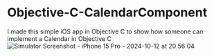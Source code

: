# Objective-C-CalendarComponent
I made this simple iOS app in Objective C to show how someone can implement a Calendar in Objective C
![Simulator Screenshot - iPhone 15 Pro - 2024-10-12 at 20 56 04](https://github.com/user-attachments/assets/cc3babb9-0bd5-4728-8c5a-c7cfdd62ea3d)
